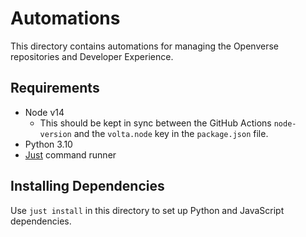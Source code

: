 # Automations

This directory contains automations for managing the Openverse repositories and Developer Experience.

## Requirements

- Node v14
  - This should be kept in sync between the GitHub Actions `node-version` and the `volta.node` key in the `package.json` file.
- Python 3.10
- [Just](https://github.com/casey/just) command runner

## Installing Dependencies

Use `just install` in this directory to set up Python and JavaScript dependencies.